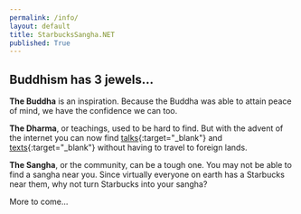 ```yaml
---
permalink: /info/
layout: default
title: StarbucksSangha.NET
published: True
---
```

## Buddhism has 3 jewels...

<b>The Buddha</b> is an inspiration. Because the Buddha was able to attain peace of mind, we have the confidence we can too.

<b>The Dharma</b>, or teachings, used to be hard to find. But with the advent of the internet you can now find [talks](https://www.dhammatalks.org/mp3_collections_index.html){:target="_blank"} and [texts](https://www.dhammatalks.org/suttas/index.html){:target="_blank"} without having to travel to foreign lands.

<b>The Sangha</b>, or the community, can be a tough one. You may not be able to find a sangha near you. Since virtually everyone on earth has a Starbucks near them, why not turn Starbucks into your sangha?

More to come...
